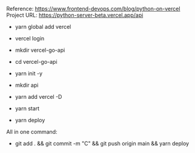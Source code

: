 Reference: https://www.frontend-devops.com/blog/python-on-vercel
Project URL: https://python-server-beta.vercel.app/api

- yarn global add vercel
- vercel login

- mkdir vercel-go-api
- cd vercel-go-api

- yarn init -y
- mkdir api
- yarn add vercel -D

- yarn start
- yarn deploy

All in one command:

- git add . && git commit -m "C" && git push origin main && yarn deploy
